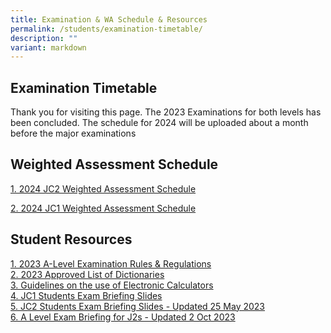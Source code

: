 ```yaml
---
title: Examination & WA Schedule & Resources
permalink: /students/examination-timetable/
description: ""
variant: markdown
---
```

## **Examination Timetable**

Thank you for visiting this page. The 2023 Examinations for both levels has been concluded. The schedule for 2024 will be uploaded about a month before the major examinations 

## **Weighted Assessment Schedule**
[1. 2024 JC2 Weighted Assessment Schedule](/files/2024/2024%20Exams%20and%20Assessments/2024_jc2_wa_schedule_19jan.pdf) <br>

[2. 2024 JC1 Weighted Assessment Schedule](/files/2024/2024%20Exams%20and%20Assessments/2024_JC1_WA_Schedule_Updated_19_Jan.pdf) <br>

## **Student Resources**<br>
[1. 2023 A-Level Examination Rules &amp; Regulations](/files/2023/2023%20a%20level%20exam%20rules%20and%20regulations_seab.pdf) <br>
[2. 2023 Approved List of Dictionaries](/files/2023/2023_approved%20list%20of%20dictionaries_seab.pdf) <br>
[3. Guidelines on the use of Electronic Calculators](/files/2023/guidelines%20on%20the%20use%20of%20electroninc%20calculators_seab.pdf) <br>
[4. JC1 Students Exam Briefing Slides](/files/2023/exam%20briefing%20slides%20for%20jc1_2023.pdf) <br>
[5. JC2 Students Exam Briefing Slides - Updated 25 May 2023](/files/2023/jc2%20students%20exam%20briefing%20slides%20-%2025%20may%202023.pdf) <br>
[6. A Level Exam Briefing for J2s - Updated 2 Oct 2023](https://go.gov.sg/a-level-exam-briefing-for-j2s-2-oct-2023)